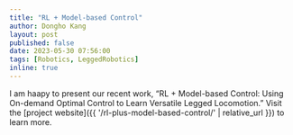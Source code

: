 ```yaml
---
title: "RL + Model-based Control"
author: Dongho Kang
layout: post
published: false
date: 2023-05-30 07:56:00
tags: [Robotics, LeggedRobotics]
inline: true
---
```

I am haapy to present our recent work, “RL + Model-based Control: Using On-demand Optimal Control to Learn Versatile Legged Locomotion.” 
Visit the [project website]({{ '/rl-plus-model-based-control/' | relative_url }}) to learn more.